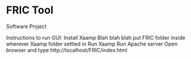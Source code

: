 # FRIC Tool
Software Project

Instructions to run GUI:
  Install Xaamp
  Blah blah blah put FRIC folder inside wherever Xaamp folder settled in
  Run Xaamp
  Run Apache server
  Open browser and type http://localhost/FRIC/index.html
